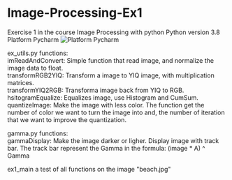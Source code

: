 # Image-Processing-Ex1
Exercise 1 in the course Image Processing with python
Python version 3.8
Platform Pycharm
![Platform Pycharm](https://img.shields.io/badge/Platform-Pycharm-brightgreen) 
  
ex_utils.py functions:  
   imReadAndConvert: Simple function that read image, and normalize the image data to float.  
   transformRGB2YIQ: Transform a image to YIQ image, with multiplication matrices.  
   transformYIQ2RGB: Transforma image back from YIQ to RGB.  
   hsitogramEqualize: Equalizes image, use Histogram and CumSum.  
   quantizeImage: Make the image with less color. The function get the number of color we want to turn the image into and, the number of iteration that we want to improve the quantization.  
     
gamma.py functions:  
  gammaDisplay: Make the image darker or ligher. Display image with track bar. The track bar represent the Gamma in the formula: (image * A) ^ Gamma
    
ex1_main a test of all functions on the image "beach.jpg"  

